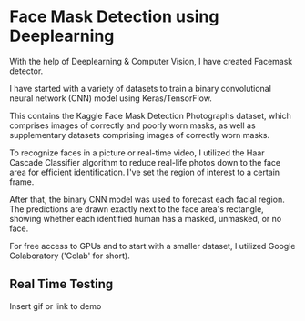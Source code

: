# Face Mask Detection using Deeplearning

With the help of Deeplearning & Computer Vision, I have created Facemask detector.

I have started with a variety of datasets to train a binary convolutional neural network (CNN) model using Keras/TensorFlow.

This contains the Kaggle Face Mask Detection Photographs dataset, which comprises images of correctly and poorly worn masks, as well as supplementary datasets comprising images of correctly worn masks.

To recognize faces in a picture or real-time video, I utilized the Haar Cascade Classifier algorithm to reduce real-life photos down to the face area for efficient identification. I've set the region of interest to a certain frame.

After that, the binary CNN model was used to forecast each facial region. The predictions are drawn exactly next to the face area's rectangle, showing whether each identified human has a masked, unmasked, or no face.

For free access to GPUs and to start with a smaller dataset, I utilized Google Colaboratory ('Colab' for short).

## Real Time Testing

Insert gif or link to demo

  
